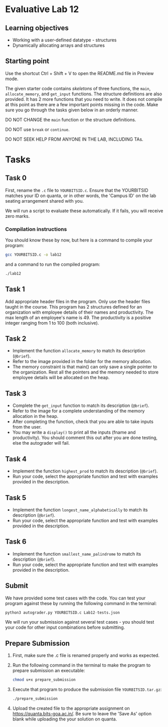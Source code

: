 # Evaluative Lab 12

## Learning objectives

* Working with a user-defined datatype - structures
* Dynamically allocating arrays and structures

## Starting point

Use the shortcut Ctrl + Shift + V to open the README.md file in Preview mode.

The given starter code contains *skeletons* of three functions, the `main`, `allocate_memory`, and `get_input` functions. The structure definitions are also provided. It has 2 more functions that you need to write. It does not compile at this point as there are a few important points missing in the code. Make sure you go through the tasks given below in an orderly manner.

DO NOT CHANGE the `main` function or the structure definitions.

DO NOT use `break` or `continue`.

DO NOT SEEK HELP FROM ANYONE IN THE LAB, INCLUDING TAs.

# Tasks

## Task 0

First, rename the `.c` file to `YOURBITSID.c`.
Ensure that the YOURBITSID matches your ID on quanta, or in other words, the 'Campus ID' on the lab seating arrangement shared with you.

We will run a script to evaluate these automatically. If it fails, you will receive zero marks.

### Compilation instructions

You should know these by now, but here is a command to compile your program:

```sh
gcc YOURBITSID.c -o lab12
```

and a command to run the compiled program:

```sh
./lab12
```

## Task 1

Add appropriate header files in the program. Only use the header files taught in the course.
This program has 2 structures defined for an organization with employee details of their names and productivity. The max length of an employee's name is 49. The productivity is a positive integer ranging from 1 to 100 (both inclusive).

## Task 2

* Implement the function `allocate_memory` to match its description (`@brief`).
* Refer to the image provided in the folder for the memory allocation.
* The memory constraint is that main() can only save a single pointer to the organization. Rest all the pointers and the memory needed to store employee details will be allocated on the heap.

## Task 3
* Complete the `get_input` function to match its description (`@brief`).
* Refer to the image for a complete understanding of the memory allocation in the heap.
* After completing the function, check that you are able to take inputs from the user.
* You may write a `display()` to print all the inputs (fname and productivity). You should comment this out after you are done testing, else the autograder will fail.

## Task 4

* Implement the function `highest_prod` to match its description (`@brief`).
* Run your code, select the appropriate function and test with examples provided in the description.

## Task 5

* Implement the function `longest_name_alphabetically` to match its description (`@brief`).
* Run your code, select the appropriate function and test with examples provided in the description.

## Task 6

* Implement the function `smallest_name_palindrome` to match its description (`@brief`).
* Run your code, select the appropriate function and test with examples provided in the description.


## Submit

We have provided some test cases with the code.
You can test your program against these by running the following command in the terminal:

```python
python3 autograder.py YOURBITSID.c Lab12-tests.json
```

We will run your submission against several test cases - you should test your code for other input combinations before submitting.

## Prepare Submission

1. First, make sure the .c file is renamed properly and works as expected.
2. Run the following command in the terminal to make the program to prepare submission an executable:

   ```sh
   chmod u+x prepare_submission
   ```

3. Execute that program to produce the submission file `YOURBITSID.tar.gz`:

   ```sh
   ./prepare_submission
   ```

4. Upload the created file to the appropriate assignment on <https://quanta.bits-goa.ac.in/>.
   Be sure to leave the 'Save As' option blank while uploading the your solution on quanta.